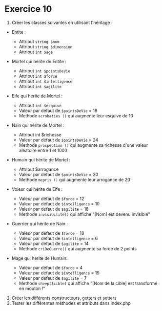 # Exercice 10

1. Créer les classes suivantes en utilisant l'héritage :
- Entite :
  - Attribut `string $nom`
  - Attribut `string $dimension`
  - Attribut `int $age`

- Mortel qui hérite de Entite :
  - Attribut `int $pointsDeVie`
  - Attribut `int $force`
  - Attribut `int $intelligence`
  - Attribut `int $agilite`

- Elfe qui hérite de Mortel :
  - Attribut `int $esquive`
  - Valeur par défaut de `$pointsDeVie` = 18
  - Methode `acrobaties ()` qui augmente leur esquive de 10

- Nain qui hérite de Mortel :
  - Attribut int $richesse
  - Valeur par défaut de `$pointsDeVie` = 24
  - Methode `prospection ()` qui augmente sa richesse d'une valeur aléatoire entre 1 et 1000

- Humain qui hérite de Mortel :
  - Attribut $arrogance
  - Valeur par défaut de `$pointsDeVie` = 20
  - Methode `mepris ()` qui augmente leur arrogance de 20

- Voleur qui hérite de Elfe :
  - Valeur par défaut de `$force` = 12
  - Valeur par défaut de `$intelligence` = 10
  - Valeur par défaut de `$agilite` = 18
  - Methode `invisibilité()` qui affiche "[Nom] est devenu invisible"

- Guerrier qui hérite de Nain :
  - Valeur par défaut de `$force` = 18
  - Valeur par défaut de `$intelligence` = 6
  - Valeur par défaut de `$agilite` = 14
  - Methode `criDeGuerre()` qui augmente sa force de 2 points

- Mage qui hérite de Humain:
  - Valeur par défaut de `$force` = 4
  - Valeur par défaut de `$intelligence` = 19
  - Valeur par défaut de `$agilite` = 7
  - Methode `sheep($cible)` qui affiche "[Nom de la cible] est transformé en mouton !"

2. Créer les différents constructeurs, getters et setters
3. Tester les différentes méthodes et attributs dans index.php